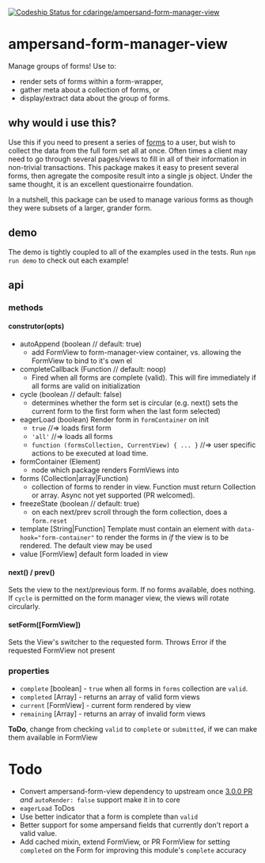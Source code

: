 [![Codeship Status for cdaringe/ampersand-form-manager-view](https://codeship.com/projects/71f48140-b4e3-0132-a3fa-5a640502c59d/status?branch=master)](https://codeship.com/projects/70607)

# ampersand-form-manager-view
Manage groups of forms!  Use to:
- render sets of forms within a form-wrapper,
- gather meta about a collection of forms, or
- display/extract data about the group of forms.

## why would i use this?
Use this if you need to present a series of [forms](AmpersandJS/ampersand-form-view) to a user, but wish to collect the data from the full form set all at once.  Often times a client may need to go through several pages/views to fill in all of their information in non-trivial transactions.  This package makes it easy to present several forms, then agregate the composite result into a single js object.  Under the same thought, it is an excellent questionairre foundation.

In a nutshell, this package can be used to manage various forms as though they were subsets of a larger, grander form.

## demo
The demo is tightly coupled to all of the examples used in the tests.  Run `npm run demo` to check out each example!

## api

### methods

#### construtor(opts)
- autoAppend (boolean // default: true)
    - add FormView to form-manager-view container, vs. allowing the FormView to bind to it's own el
- completeCallback (Function // default: noop)
    - Fired when all forms are complete (valid).  This will fire immediately if all forms are valid on initialization
- cycle (boolean // default: false)
    - determines whether the form set is circular (e.g. next() sets the current form to the first form when the last form selected)
- eagerLoad (boolean) Render form in `formContainer` on init
    - `true` //=> loads first form
    - `'all'` //=> loads all forms
    - `function (formsCollection, CurrentView) { ... }` //=> user specific actions to be executed at load time.
- formContainer (Element)
    - node which package renders FormViews into
- forms (Collection|array|Function)
    - collection of forms to render in view.  Function must return Collection or array.  Async not yet supported (PR welcomed).
- freezeState (boolean // default: true)
    - on each next/prev scroll through the form collection, does a `form.reset`
- template [String|Function]
    Template must contain an element with `data-hook="form-container"` to render the forms in *if* the view is to be rendered.  The default view may be used
- value [FormView]
    default form loaded in view

#### next() / prev()
Sets the view to the next/previous form.  If no forms available, does nothing. If `cycle` is permitted on the form manager view, the views will rotate circularly.

#### setForm([FormView])
Sets the View's switcher to the requested form.  Throws Error if the requested FormView not present


### properties

- `complete` [boolean] - `true` when all forms in `forms` collection are `valid`.
- `completed` [Array] - returns an array of valid form views
- `current` [FormView] - current form rendered by view
- `remaining` [Array] - returns an array of invalid form views

**ToDo**, change from checking `valid` to `complete` or `submitted`, if we can make them available in FormView

# Todo

* Convert ampersand-form-view dependency to upstream once [3.0.0 PR](https://github.com/AmpersandJS/ampersand-form-view/pull/35) *and* `autoRender: false` support make it in to core
* `eagerLoad` ToDos
* Use better indicator that a form is complete than `valid`
* Better support for some ampersand fields that currently don't report a valid value.
* Add cached mixin, extend FormView, or PR FormView for setting `completed` on the Form for improving this module's `complete` accuracy